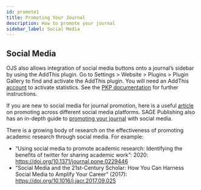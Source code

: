 ```yaml
---
id: promote1
title: Promoting Your Journal
description: How to promote your journal
sidebar_label: Social Media
---
```


## Social Media
OJS also allows integration of social media buttons onto a journal’s sidebar by using the AddThis plugin. Go to Settings > Website > Plugins > Plugin Gallery to find and activate the AddThis plugin. You will need an AddThis [account](https://www.addthis.com/) to activate statistics. See the [PKP documentation](https://docs.pkp.sfu.ca/learning-ojs/en/settings-website#plugins) for further instructions.

If you are new to social media for journal promotion, here is a useful [article](https://blog.typeset.io/how-to-use-social-media-to-promote-your-journal-86137c71fd52) on promoting across different social media platforms. SAGE Publishing also has an in-depth guide to [promoting your journal](https://us.sagepub.com/en-us/nam/promote-your-journal) with social media.

There is a growing body of research on the effectiveness of promoting academic research through social media. For example:
- “Using social media to promote academic research: Identifying the benefits of twitter for sharing academic work”: 2020: https://doi.org/10.1371/journal.pone.0229446
- “Social Media and the 21st-Century Scholar: How You Can Harness Social Media to Amplify Your Career” (2017): https://doi.org/10.1016/j.jacr.2017.09.025
